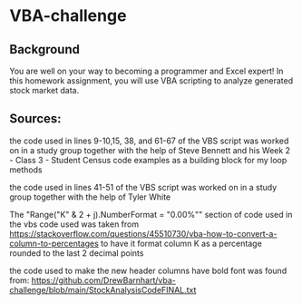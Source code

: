 # VBA-challenge
## Background

You are well on your way to becoming a programmer and Excel expert! In this homework assignment, you will use VBA scripting to analyze generated stock market data.

## Sources:

the code used in lines 9-10,15, 38, and 61-67 of the VBS script was worked on in a study group together with the help of Steve Bennett and his Week 2 - Class 3 - Student Census code examples as a building block for my loop methods

the code used in lines 41-51 of the VBS script was worked on in a study group together with the help of Tyler White

The "Range("K" & 2 + j).NumberFormat = "0.00%"" section of code used in the vbs code used was taken from
https://stackoverflow.com/questions/45510730/vba-how-to-convert-a-column-to-percentages to have it format column K as a percentage rounded to the last 2 decimal points

the code used to make the new header columns have bold font was found from: https://github.com/DrewBarnhart/vba-challenge/blob/main/StockAnalysisCodeFINAL.txt